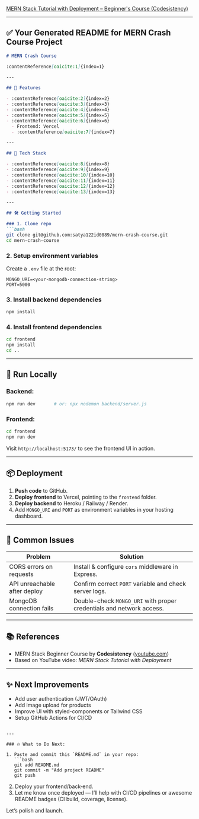 [MERN Stack Tutorial with Deployment – Beginner's Course (Codesistency)](https://www.youtube.com/watch?v=O3BUHwfHf84&utm_source=chatgpt.com)

---

## ✅ Your Generated README for MERN Crash Course Project

````markdown
# MERN Crash Course

:contentReference[oaicite:1]{index=1}

---

## 🌟 Features

- :contentReference[oaicite:2]{index=2}
- :contentReference[oaicite:3]{index=3}
- :contentReference[oaicite:4]{index=4}
- :contentReference[oaicite:5]{index=5}
- :contentReference[oaicite:6]{index=6}
  - Frontend: Vercel
  - :contentReference[oaicite:7]{index=7}

---

## 🧰 Tech Stack

- :contentReference[oaicite:8]{index=8}
- :contentReference[oaicite:9]{index=9}
- :contentReference[oaicite:10]{index=10}
- :contentReference[oaicite:11]{index=11}
- :contentReference[oaicite:12]{index=12}
- :contentReference[oaicite:13]{index=13}

---

## 🛠 Getting Started

### 1. Clone repo  
```bash
git clone git@github.com:satya122id0889/mern-crash-course.git
cd mern-crash-course
````

### 2. Setup environment variables

Create a `.env` file at the root:

```
MONGO_URI=<your-mongodb-connection-string>
PORT=5000
```

### 3. Install backend dependencies

```bash
npm install
```

### 4. Install frontend dependencies

```bash
cd frontend
npm install
cd ..
```

---

## 🚀 Run Locally

### Backend:

```bash
npm run dev       # or: npx nodemon backend/server.js
```

### Frontend:

```bash
cd frontend
npm run dev
```

Visit `http://localhost:5173/` to see the frontend UI in action.

---

## 📦 Deployment

1. **Push code** to GitHub.
2. **Deploy frontend** to Vercel, pointing to the `frontend` folder.
3. **Deploy backend** to Heroku / Railway / Render.
4. Add `MONGO_URI` and `PORT` as environment variables in your hosting dashboard.

---

## 🚧 Common Issues

| Problem                      | Solution                                                             |
| ---------------------------- | -------------------------------------------------------------------- |
| CORS errors on requests      | Install & configure `cors` middleware in Express.                    |
| API unreachable after deploy | Confirm correct `PORT` variable and check server logs.               |
| MongoDB connection fails     | Double-check `MONGO_URI` with proper credentials and network access. |

---

## 📚 References

* MERN Stack Beginner Course by **Codesistency** ([youtube.com][1])
* Based on YouTube video: *MERN Stack Tutorial with Deployment*

---

## ✨ Next Improvements

* Add user authentication (JWT/OAuth)
* Add image upload for products
* Improve UI with styled-components or Tailwind CSS
* Setup GitHub Actions for CI/CD

````

---

### 🔥 What to Do Next:

1. Paste and commit this `README.md` in your repo:
   ```bash
   git add README.md
   git commit -m "Add project README"
   git push
````

2. Deploy your frontend/back‑end.
3. Let me know once deployed — I’ll help with CI/CD pipelines or awesome README badges (CI build, coverage, license).

Let’s polish and launch.

[1]: https://www.youtube.com/watch?v=O3BUHwfHf84&utm_source=chatgpt.com "MERN Stack Tutorial with Deployment – Beginner's Course - YouTube"
